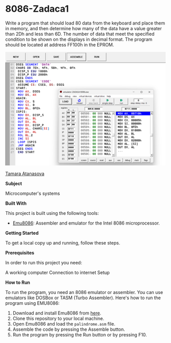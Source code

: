 # 8086-Zadaca1

Write a program that should load 80 data from the keyboard and place them in
memory, and then determine how many of the data have a value greater than 2Dh and less than 6D.
The number of data that meet the specified condition to be shown on the displays in decimal
format. The program should be located at address FF100h in the EPROM.

![Screenshot (1)](https://github.com/tamaraatanasova/8086-Zadaca1/blob/main/8086zad1.png)

[Tamara Atanasova ](https://github.com/tamaraatanasova)

**Subject**

Microcomputer's systems

**Built With**

This project is built using the following tools:

- [Emu8086](https://emu8086-microprocessor-emulator.en.softonic.com/): Assembler and emulator for the Intel 8086 microprocessor.

**Getting Started**

To get a local copy up and running, follow these steps.

**Prerequisites**

In order to run this project you need:

A working computer
Connection to internet
Setup

**How to Run**

To run the program, you need an 8086 emulator or assembler. You can use emulators like DOSBox or TASM (Turbo Assembler). Here's how to run the program using EMU8086:

1. Download and install Emu8086 from [here](https://emu8086-microprocessor-emulator.en.softonic.com/).
2. Clone this repository to your local machine.
3. Open Emu8086 and load the `palindrome.asm` file.
4. Assemble the code by pressing the Assemble button.
5. Run the program by pressing the Run button or by pressing F10.
